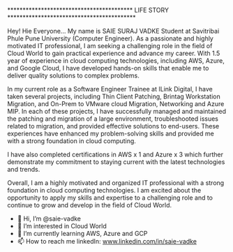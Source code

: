 ***************************************** LIFE STORY ******************************************

Hey! Hie Everyone...
        My name is SAIE SURAJ VADKE Student at Savitribai Phule Pune University (Computer Engineer). As a passionate and highly motivated IT professional, I am seeking a challenging role in the field of Cloud World to gain practical experience and advance my career. With 1.5 year of experience in cloud computing technologies, including AWS, Azure, and Google Cloud, I have developed hands-on skills that enable me to deliver quality solutions to complex problems.

In my current role as a Software Engineer Trainee at ILink Digital, I have taken several projects, including Thin Client Patching, Brintag Workstation Migration, and On-Prem to VMware cloud Migration, Networking and Azure MIP. In each of these projects, I have successfully managed and maintained the patching and migration of a large environment, troubleshooted issues related to migration, and provided effective solutions to end-users. These experiences have enhanced my problem-solving skills and provided me with a strong foundation in cloud computing.

I have also completed certifications in AWS x 1 and Azure x 3 which further demonstrate my commitment to staying current with the latest technologies and trends.

Overall, I am a highly motivated and organized IT professional with a strong foundation in cloud computing technologies. I am excited about the opportunity to apply my skills and expertise to a challenging role and to continue to grow and develop in the field of Cloud World.
                        
                       
         
            
- 👋 Hi, I’m @saie-vadke
- 👀 I’m interested in Cloud World
- 🌱 I’m currently learning AWS, Azure and GCP
- 📫 How to reach me linkedIn: www.linkedin.com/in/saie-vadke
